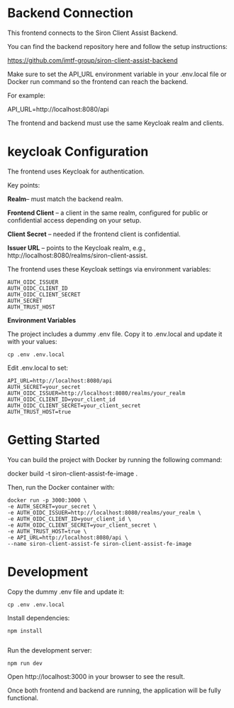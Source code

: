 # Backend Connection
 
This frontend connects to the Siron Client Assist Backend.
 
You can find the backend repository here and follow the setup instructions:
 
https://github.com/imtf-group/siron-client-assist-backend
 
Make sure to set the API_URL environment variable in your .env.local file or Docker run command so the frontend can reach the backend.
 
For example:
 
API_URL=http://localhost:8080/api
 
The frontend and backend must use the same Keycloak realm and clients.



 
# keycloak Configuration
 
The frontend uses Keycloak for authentication. 

Key points:
 
**Realm**– must match the backend realm.
 
**Frontend Client** – a client in the same realm, configured for public or confidential access depending on your setup.
 
**Client Secret** – needed if the frontend client is confidential.
 
**Issuer URL** – points to the Keycloak realm, e.g., http://localhost:8080/realms/siron-client-assist.
 
The frontend uses these Keycloak settings via environment variables:
```
AUTH_OIDC_ISSUER
AUTH_OIDC_CLIENT_ID
AUTH_OIDC_CLIENT_SECRET
AUTH_SECRET
AUTH_TRUST_HOST
```


**Environment Variables**
 
The project includes a dummy .env file. Copy it to .env.local and update it with your values:
```
cp .env .env.local
```
 
Edit .env.local to set:
```
API_URL=http://localhost:8080/api
AUTH_SECRET=your_secret
AUTH_OIDC_ISSUER=http://localhost:8080/realms/your_realm
AUTH_OIDC_CLIENT_ID=your_client_id
AUTH_OIDC_CLIENT_SECRET=your_client_secret
AUTH_TRUST_HOST=true
```


# Getting Started
 
You can build the project with Docker by running the following command:
 
docker build -t siron-client-assist-fe-image .
 
 
Then, run the Docker container with:
```
docker run -p 3000:3000 \
-e AUTH_SECRET=your_secret \
-e AUTH_OIDC_ISSUER=http://localhost:8080/realms/your_realm \
-e AUTH_OIDC_CLIENT_ID=your_client_id \
-e AUTH_OIDC_CLIENT_SECRET=your_client_secret \
-e AUTH_TRUST_HOST=true \
-e API_URL=http://localhost:8080/api \
--name siron-client-assist-fe siron-client-assist-fe-image
```


# Development
 
Copy the dummy .env file and update it:
```
cp .env .env.local
```
 
Install dependencies:
```
npm install
 
```
Run the development server:
```
npm run dev
```
 
Open http://localhost:3000  in your browser to see the result.
 
Once both frontend and backend are running, the application will be fully functional.
 
